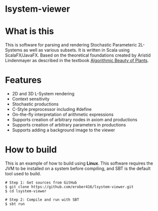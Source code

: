 # lsystem-viewer

# What is this
This is software for parsing and rendering Stochastic Parameteric 2L-Systems as well as various subsets. It is written in Scala using ScalaFX/JavaFX. Based on the theoretical foundations created by Aristid Lindenmayer as described in the textbook [Algorithmic Beauty of Plants](http://algorithmicbotany.org/papers/abop/abop.pdf).
# Features
* 2D and 3D L-System rendering
* Context sensitivity
* Stochastic productions
* C-Style preprocessor including #define
* On-the-fly interpretation of arithmetic expressions
* Supports creation of arbitrary nodes in axiom and productions
* Supports creation of arbitrary parameters in productions
* Supports adding a background image to the viewer
# How to build
This is an example of how to build using **Linux**. This software requires the JVM to be installed on a system before compiling, and SBT is the default tool used to build.
```shell
# Step 1: Get sources from GitHub
$ git clone https://github.com/erober416/lsystem-viewer.git
$ cd lsystem-viewer
```
```shell
# Step 2: Compile and run with SBT
$ sbt run
```
